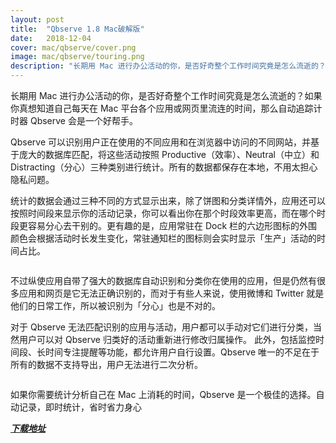```yaml
---
layout: post
title:  "Qbserve 1.8 Mac破解版"
date:   2018-12-04
cover: mac/qbserve/cover.png
image: mac/qbserve/touring.png
description: "长期用 Mac 进行办公活动的你，是否好奇整个工作时间究竟是怎么流逝的？如果你真想知道自己每天在 Mac 平台各个应用或网页里流连的时间，那么自动追踪计时器 Qbserve 会是一个好帮手"
---
```


长期用 Mac 进行办公活动的你，是否好奇整个工作时间究竟是怎么流逝的？如果你真想知道自己每天在 Mac 平台各个应用或网页里流连的时间，那么自动追踪计时器 Qbserve 会是一个好帮手。

Qbserve 可以识别用户正在使用的不同应用和在浏览器中访问的不同网站，并基于庞大的数据库匹配，将这些活动按照 Productive（效率）、Neutral（中立）和 Distracting（分心）三种类别进行统计。所有的数据都保存在本地，不用太担心隐私问题。

统计的数据会通过三种不同的方式显示出来，除了饼图和分类详情外，应用还可以按照时间段来显示你的活动记录，你可以看出你在那个时段效率更高，而在哪个时段更容易分心去干别的。更有趣的是，应用常驻在 Dock 栏的六边形图标的外围颜色会根据活动时长发生变化，常驻通知栏的图标则会实时显示「生产」活动的时间占比。

<img src="{{ '/assets/img/mac/qbserve/1.png' | prepend: site.baseurl }}" alt="">

不过纵使应用自带了强大的数据库自动识别和分类你在使用的应用，但是仍然有很多应用和网页是它无法正确识别的，而对于有些人来说，使用微博和 Twitter 就是他们的日常工作，所以被识别为「分心」也是不对的。

对于 Qbserve 无法匹配识别的应用与活动，用户都可以手动对它们进行分类，当然用户可以对 Qbserve 归类好的活动重新进行修改归属操作。 此外，包括监控时间段、长时间专注提醒等功能，都允许用户自行设置。Qbserve 唯一的不足在于所有的数据不支持导出，用户无法进行二次分析。

<img src="{{ '/assets/img/mac/qbserve/2.png' | prepend: site.baseurl }}" alt="">

如果你需要统计分析自己在 Mac 上消耗的时间，Qbserve 是一个极佳的选择。自动记录，即时统计，省时省力身心

*****[下载地址](https://u18949100.ctfile.com/fs/18949100-323012043)*****
